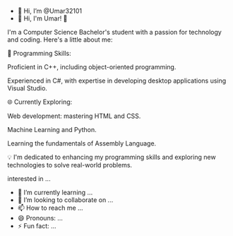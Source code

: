 - 👋 Hi, I’m @Umar32101
- 👀 Hi, I'm Umar! 👋

I'm a Computer Science Bachelor's student with a passion for technology and coding. Here's a little about me:

🌟 Programming Skills:

Proficient in C++, including object-oriented programming.

Experienced in C#, with expertise in developing desktop applications using Visual Studio.


🌐 Currently Exploring:

Web development: mastering HTML and CSS.

Machine Learning and Python.

Learning the fundamentals of Assembly Language.


💡 I'm dedicated to enhancing my programming skills and exploring new technologies to solve real-world problems.

 interested in ...
- 🌱 I’m currently learning ...
- 💞️ I’m looking to collaborate on ...
- 📫 How to reach me ...
- 😄 Pronouns: ...
- ⚡ Fun fact: ...

<!---
Umar32101/Umar32101 is a ✨ special ✨ repository because its `README.md` (this file) appears on your GitHub profile.
You can click the Preview link to take a look at your changes.
--->
